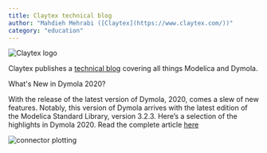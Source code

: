```yaml
---
title: Claytex technical blog
author: "Mahdieh Mehrabi ([Claytex](https://www.claytex.com/))"
category: "education"
---
```


![Claytex logo](https://www.claytex.com/wp-content/uploads/2016/04/claytex-logo.png "Claytex logo")

Claytex publishes a [technical blog](https://www.claytex.com/category/tech-blog/) covering all things Modelica and Dymola.  

What's New in Dymola 2020?

With the release of the latest version of Dymola, 2020, comes a slew of new features. Notably, this version of Dymola arrives with the latest edition of the Modelica Standard Library, version 3.2.3. Here’s a selection of the highlights in Dymola 2020. Read the complete article [here]( https://www.claytex.com/tech-blog/whats-new-in-dymola-2020/)

![connector plotting]( https://www.claytex.com/wp-content/uploads/2019/06/connector-plotting-1.jpg " connector plotting ")
